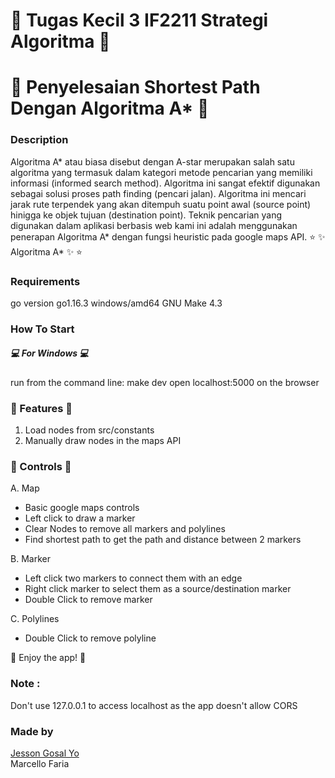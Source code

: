 # 💫 Tugas Kecil 3 IF2211 Strategi Algoritma 💫
# 💫 Penyelesaian Shortest Path Dengan Algoritma A* 💫
### Description
Algoritma A* atau biasa disebut dengan A-star merupakan salah satu algoritma yang termasuk dalam kategori
metode pencarian yang memiliki informasi (informed search method). Algoritma ini sangat efektif digunakan
sebagai solusi proses path finding (pencari jalan). Algoritma ini mencari jarak rute terpendek yang
akan ditempuh suatu point awal (source point) hinigga ke objek tujuan  (destination point). Teknik pencarian yang
digunakan dalam aplikasi berbasis web kami ini adalah menggunakan penerapan Algoritma A* dengan fungsi heuristic pada google maps API. ⭐️ ✨ Algoritma A* ✨ ⭐️

### Requirements
go version go1.16.3 windows/amd64
GNU Make 4.3

### How To Start
##### 💻 For Windows 💻
run from the command line:
make dev
open localhost:5000 on the browser

### 💫 Features 💫
1. Load nodes from src/constants
2. Manually draw nodes in the maps API

### 💫 Controls 💫
A. Map
<ul>
    <li>Basic google maps controls</li>
    <li>Left click to draw a marker</li>
    <li>Clear Nodes to remove all markers and polylines</li>
    <li>Find shortest path to get the path and distance between 2 markers</li>
</ul>
B. Marker
<ul>
    <li>Left click two markers to connect them with an edge</li>
    <li>Right click marker to select them as a source/destination marker</li>
    <li>Double Click to remove marker</li>
</ul>
C. Polylines
<ul>
    <li>Double Click to remove polyline</li>
</ul>

🖤 Enjoy the app! 🖤

### Note :
Don't use 127.0.0.1 to access localhost as the app doesn't allow CORS

### Made by
[Jesson Gosal Yo](https://www.linkedin.com/in/jesson-yo/)\
Marcello Faria